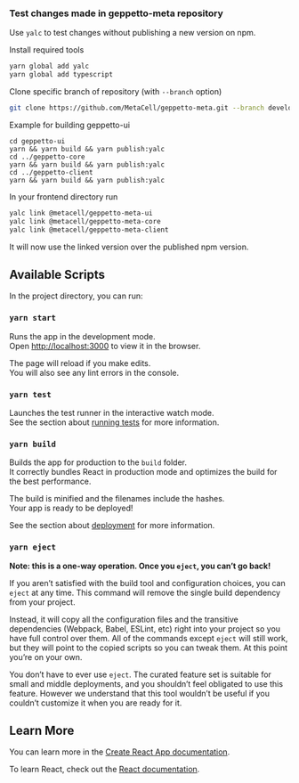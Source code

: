 ### Test changes made in geppetto-meta repository

Use `yalc` to test changes without publishing a new version on npm.

Install required tools

```bash
yarn global add yalc
yarn global add typescript
```

Clone specific branch of repository (with `--branch` option)

```bash
git clone https://github.com/MetaCell/geppetto-meta.git --branch development
```

Example for building geppetto-ui

```
cd geppetto-ui
yarn && yarn build && yarn publish:yalc
cd ../geppetto-core
yarn && yarn build && yarn publish:yalc
cd ../geppetto-client
yarn && yarn build && yarn publish:yalc
```

In your frontend directory run

```bash
yalc link @metacell/geppetto-meta-ui
yalc link @metacell/geppetto-meta-core
yalc link @metacell/geppetto-meta-client
```

It will now use the linked version over the published npm version.

## Available Scripts

In the project directory, you can run:

### `yarn start`

Runs the app in the development mode.<br />
Open [http://localhost:3000](http://localhost:3000) to view it in the browser.

The page will reload if you make edits.<br />
You will also see any lint errors in the console.

### `yarn test`

Launches the test runner in the interactive watch mode.<br />
See the section about [running tests](https://facebook.github.io/create-react-app/docs/running-tests) for more
information.

### `yarn build`

Builds the app for production to the `build` folder.<br />
It correctly bundles React in production mode and optimizes the build for the best performance.

The build is minified and the filenames include the hashes.<br />
Your app is ready to be deployed!

See the section about [deployment](https://facebook.github.io/create-react-app/docs/deployment) for more information.

### `yarn eject`

**Note: this is a one-way operation. Once you `eject`, you can’t go back!**

If you aren’t satisfied with the build tool and configuration choices, you can `eject` at any time. This command will
remove the single build dependency from your project.

Instead, it will copy all the configuration files and the transitive dependencies (Webpack, Babel, ESLint, etc) right
into your project so you have full control over them. All of the commands except `eject` will still work, but they will
point to the copied scripts so you can tweak them. At this point you’re on your own.

You don’t have to ever use `eject`. The curated feature set is suitable for small and middle deployments, and you
shouldn’t feel obligated to use this feature. However we understand that this tool wouldn’t be useful if you couldn’t
customize it when you are ready for it.

## Learn More

You can learn more in
the [Create React App documentation](https://facebook.github.io/create-react-app/docs/getting-started).

To learn React, check out the [React documentation](https://reactjs.org/).

```

```
